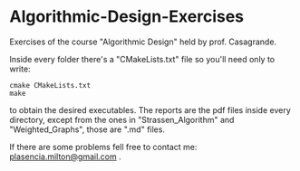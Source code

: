 # Algorithmic-Design-Exercises
Exercises of the course "Algorithmic Design" held by prof. Casagrande. 

Inside every folder there's a "CMakeLists.txt" file so you'll need only to write:

```
cmake CMakeLists.txt
make
```

to obtain the desired executables. The reports are the pdf files inside every directory, except from the ones in "Strassen_Algorithm" and "Weighted_Graphs", those are ".md" files.

If there are some problems fell free to contact me: plasencia.milton@gmail.com .
